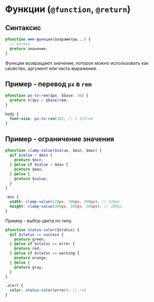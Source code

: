 # Функции (`@function`, `@return`)

## Синтаксис

```scss
@function имя-функции($параметры...) {
  // логика
  @return значение;
}
```

Функции возвращают значение, которое можно использовать как свойство, аргумент или часть выражения.

## Пример - перевод `px` в `rem`

```scss
@function px-to-rem($px, $base: 16) {
  @return #{$px / $base}rem;
}

body {
  font-size: px-to-rem(18); // 1.125rem
}
```

## Пример - ограничение значения

```scss
@function clamp-value($value, $min, $max) {
  @if $value < $min {
    @return $min;
  } @else if $value > $max {
    @return $max;
  } @else {
    @return $value;
  }
}

.box {
  width: clamp-value(120px, 100px, 200px); // 120px
  height: clamp-value(300px, 100px, 200px); // 200px
}
```

Пример - выбор цвета по типу

```scss
@function status-color($status) {
  @if $status == success {
    @return green;
  } @else if $status == error {
    @return red;
  } @else if $status == warning {
    @return orange;
  } @else {
    @return gray;
  }
}

.alert {
  color: status-color(error); // red
}
```

